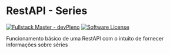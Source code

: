 # RestAPI - Series

[![Fullstack Master - devPleno](https://img.shields.io/badge/Fullstack%20Master-devPleno-blueviolet?style=flat-square)](https://www.devpleno.com/)
[![Software License](https://img.shields.io/badge/license-MIT-brightgreen.svg?style=flat-square)](https://github.com/dauxio/daux.io/blob/master/LICENSE.md)

Funcionamento básico de uma RestAPI com o intuito de fornecer informações sobre séries
